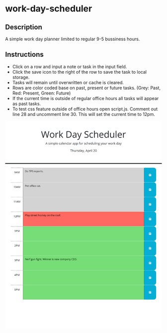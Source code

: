 # work-day-scheduler

## Description

A simple work day planner limited to regular 9-5 bussiness hours.

## Instructions

- Click on a row and input a note or task in the input field. 
- Click the save icon to the right of the row to save the task to local storage.
- Tasks will remain until overwritten or cache is cleared.
- Rows are color coded base on past, present or future tasks. (Grey: Past, Red: Present, Green: Future)
- If the current time is outside of regular office hours all tasks will appear as past tasks.
- To test css feature outside of office hours open script.js. Comment out line 28 and uncomment line 30. This will set the current time to 12pm. 

![](./assets/images/wds_screenshot.png)


